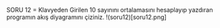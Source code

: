 SORU 12 = Klavyeden Girilen 10 sayınını ortalamasını hesaplayıp yazdıran programın akış diyagramını çiziniz.
!(soru12)[soru12.png] 
